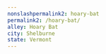 ```yaml
---
﻿nonslashpermalink2: hoary-bat
permalink2: /hoary-bat/
alley: Hoary Bat
city: Shelburne
state: Vermont
---
```

